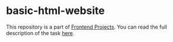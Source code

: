 # basic-html-website

This repository is a part of [Frontend Projects](https://github.com/lampizio/roadmap-frontend-projects).
You can read the full description of the task [here](https://roadmap.sh/projects/basic-html-website).
